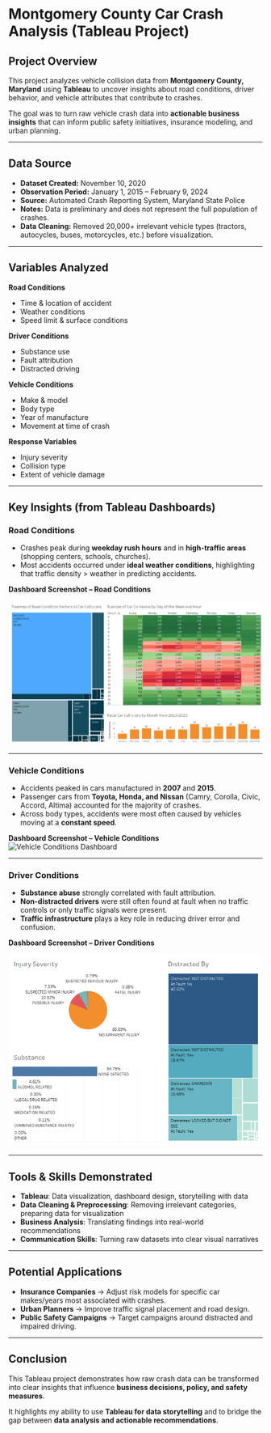 # Montgomery County Car Crash Analysis (Tableau Project)

## Project Overview
This project analyzes vehicle collision data from **Montgomery County, Maryland** using **Tableau** to uncover insights about road conditions, driver behavior, and vehicle attributes that contribute to crashes.  

The goal was to turn raw vehicle crash data into **actionable business insights** that can inform public safety initiatives, insurance modeling, and urban planning.

---

## Data Source
- **Dataset Created:** November 10, 2020  
- **Observation Period:** January 1, 2015 – February 9, 2024  
- **Source:** Automated Crash Reporting System, Maryland State Police  
- **Notes:** Data is preliminary and does not represent the full population of crashes.  
- **Data Cleaning:** Removed 20,000+ irrelevant vehicle types (tractors, autocycles, buses, motorcycles, etc.) before visualization.  

---

## Variables Analyzed
**Road Conditions**
- Time & location of accident  
- Weather conditions  
- Speed limit & surface conditions  

**Driver Conditions**
- Substance use  
- Fault attribution  
- Distracted driving  

**Vehicle Conditions**
- Make & model  
- Body type  
- Year of manufacture  
- Movement at time of crash  

**Response Variables**
- Injury severity  
- Collision type  
- Extent of vehicle damage  

---

## Key Insights (from Tableau Dashboards)

### Road Conditions
- Crashes peak during **weekday rush hours** and in **high-traffic areas** (shopping centers, schools, churches).  
- Most accidents occurred under **ideal weather conditions**, highlighting that traffic density > weather in predicting accidents.  

**Dashboard Screenshot – Road Conditions**  
<div align="center">
      
![Road Conditions Dashboard](https://github.com/emilyzhu44/Montgomery-County-Vehicle-Analysis-in-Tableau/blob/main/Road%20Conditions%20Dashboard.png)  

</div>

---

### Vehicle Conditions
- Accidents peaked in cars manufactured in **2007** and **2015**.  
- Passenger cars from **Toyota, Honda, and Nissan** (Camry, Corolla, Civic, Accord, Altima) accounted for the majority of crashes.  
- Across body types, accidents were most often caused by vehicles moving at a **constant speed**.  

**Dashboard Screenshot – Vehicle Conditions**  
![Vehicle Conditions Dashboard](images/vehicle_conditions.png)  

---

### Driver Conditions
- **Substance abuse** strongly correlated with fault attribution.  
- **Non-distracted drivers** were still often found at fault when no traffic controls or only traffic signals were present.  
- **Traffic infrastructure** plays a key role in reducing driver error and confusion.  

**Dashboard Screenshot – Driver Conditions**  
<div align="center">
      
![Driver Conditions Dashboard](https://github.com/emilyzhu44/Montgomery-County-Vehicle-Analysis-in-Tableau/blob/main/Injury%20Severity%20Dashboard.png)  

</div>

---

## Tools & Skills Demonstrated
- **Tableau**: Data visualization, dashboard design, storytelling with data  
- **Data Cleaning & Preprocessing**: Removing irrelevant categories, preparing data for visualization  
- **Business Analysis**: Translating findings into real-world recommendations  
- **Communication Skills**: Turning raw datasets into clear visual narratives  

---

## Potential Applications
- **Insurance Companies** → Adjust risk models for specific car makes/years most associated with crashes.  
- **Urban Planners** → Improve traffic signal placement and road design.  
- **Public Safety Campaigns** → Target campaigns around distracted and impaired driving.  

---

## Conclusion
This Tableau project demonstrates how raw crash data can be transformed into clear insights that influence **business decisions, policy, and safety measures**.  

It highlights my ability to use **Tableau for data storytelling** and to bridge the gap between **data analysis and actionable recommendations**.  
